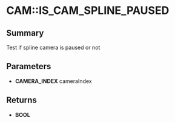 # CAM::IS_CAM_SPLINE_PAUSED

## Summary
Test if spline camera is paused or not

## Parameters
* **CAMERA_INDEX** cameraIndex

## Returns
* **BOOL**